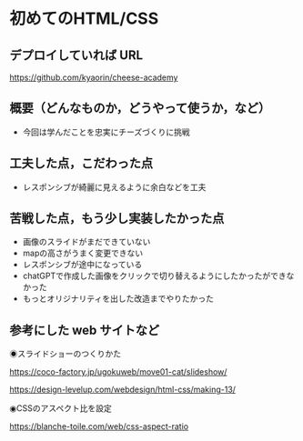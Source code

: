 # 初めてのHTML/CSS

## デプロイしていれば URL

https://github.com/kyaorin/cheese-academy


## 概要（どんなものか，どうやって使うか，など）

- 今回は学んだことを忠実にチーズづくりに挑戦

## 工夫した点，こだわった点
- レスポンシブが綺麗に見えるように余白などを工夫

## 苦戦した点，もう少し実装したかった点
- 画像のスライドがまだできていない
- mapの高さがうまく変更できない
- レスポンシブが途中になっている
- chatGPTで作成した画像をクリックで切り替えるようにしたかったができなかった
- もっとオリジナリティを出した改造までやりたかった

## 参考にした web サイトなど

◉スライドショーのつくりかた

https://coco-factory.jp/ugokuweb/move01-cat/slideshow/

https://design-levelup.com/webdesign/html-css/making-13/

◉CSSのアスペクト比を設定

https://blanche-toile.com/web/css-aspect-ratio
